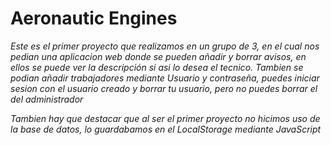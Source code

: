 # Aeronautic Engines

_Este es el primer proyecto que realizamos en un grupo de 3, en el cual nos pedian una aplicacion web donde se pueden añadir y borrar avisos, en ellos se puede ver la descripción si asi lo desea el tecnico.
Tambien se podian añadir trabajadores mediante Usuario y contraseña, puedes iniciar sesion con el usuario creado y borrar tu usuario, pero no puedes borrar el del administrador_

_Tambien hay que destacar que al ser el primer proyecto no hicimos uso de la base de datos, lo guardabamos en el LocalStorage mediante JavaScript_
